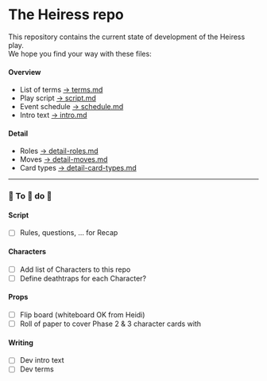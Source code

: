 # The Heiress repo

This repository contains the current state of development of the Heiress play.  
We hope you find your way with these files:

#### Overview
- List of terms [→ terms.md](terms.md)
- Play script [→ script.md](script.md)
- Event schedule [→ schedule.md](schedule.md)
- Intro text [→ intro.md](intro.md)

#### Detail
- Roles [→ detail-roles.md](detail-roles.md)
- Moves [→ detail-moves.md](detail-moves.md)
- Card types [→ detail-card-types.md](detail-card-types.md)

---

### 🚧 To 🚧 do 🚧

#### Script
- [ ] Rules, questions, ... for Recap

#### Characters
- [ ] Add list of Characters to this repo
- [ ] Define deathtraps for each Character?

#### Props
- [ ] Flip board (whiteboard OK from Heidi)
- [ ] Roll of paper to cover Phase 2 & 3 character cards with

#### Writing
- [ ] Dev intro text
- [ ] Dev terms
